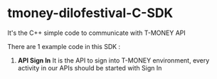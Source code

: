 # tmoney-dilofestival-C-SDK
It's the C++ simple code to communicate with T-MONEY API

There are 1 example code in this SDK :

1. **API Sign In**
   It is the API to sign into T-MONEY environment, every activity in our APIs should be started with Sign In
